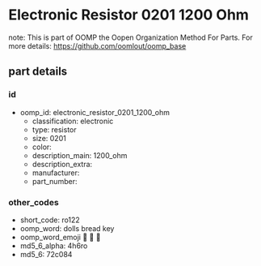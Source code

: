 # Electronic Resistor 0201 1200 Ohm  

note: This is part of OOMP the Oopen Organization Method For Parts. For more details: https://github.com/oomlout/oomp_base

##  part details





### id
* oomp_id: electronic_resistor_0201_1200_ohm
  * classification: electronic
  * type: resistor
  * size: 0201
  * color: 
  * description_main: 1200_ohm
  * description_extra: 
  * manufacturer: 
  * part_number: 

### other_codes
* short_code: ro122
* oomp_word: dolls bread key
* oomp_word_emoji :dolls: :bread: :key:
* md5_6_alpha: 4h6ro
* md5_6: 72c084